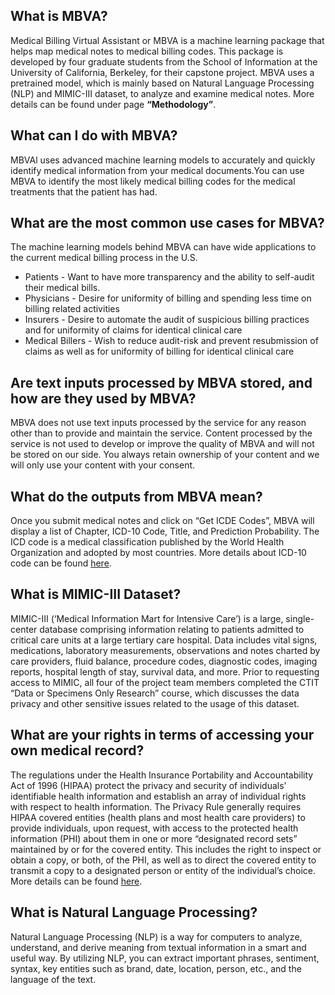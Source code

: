 ## What is MBVA?
Medical Billing Virtual Assistant or MBVA is a machine learning package that helps map medical notes to medical billing codes. This package is developed by four graduate students from the School of Information at the University of California, Berkeley, for their capstone project. MBVA uses a pretrained model, which is mainly based on Natural Language Processing (NLP) and MIMIC-III dataset, to analyze and examine medical notes. More details can be found under page **“Methodology”**.

## What can I do with MBVA?
MBVAl uses advanced machine learning models to accurately and quickly identify medical information from your medical documents.You can use MBVA to identify the most likely medical billing codes for the medical treatments that the patient has had. 

## What are the most common use cases for MBVA?
The machine learning models behind MBVA can have wide applications to the current medical billing process in the U.S. 
* Patients - Want to have more transparency and the ability to self-audit their medical bills.
* Physicians - Desire for uniformity of billing and spending less time on billing related activities
* Insurers - Desire to automate the audit of suspicious billing practices and for uniformity of claims for identical clinical care
* Medical Billers - Wish to reduce audit-risk and prevent resubmission of claims as well as for uniformity of billing for identical clinical care

## Are text inputs processed by MBVA stored, and how are they used by MBVA?
MBVA does not use text inputs processed by the service for any reason other than to provide and maintain the service. Content processed by the service is not used to develop or improve the quality of MBVA and will not be stored on our side. You always retain ownership of your content and we will only use your content with your consent.

## What do the outputs from MBVA mean?
Once you submit medical notes and click on “Get ICDE Codes”, MBVA will display a list of Chapter, ICD-10 Code, Title, and Prediction Probability. The ICD code is a medical classification published by the World Health Organization and adopted by most countries. More details about ICD-10 code can be found <a href="http://apps.who.int/iris/bitstream/10665/246208/1/9789241549165-V1-eng.pdf" target="_blank"> here</a>.

## What is MIMIC-III Dataset?
MIMIC-III (‘Medical Information Mart for Intensive Care’) is a large, single-center database comprising information relating to patients admitted to critical care units at a large tertiary care hospital. Data includes vital signs, medications, laboratory measurements, observations and notes charted by care providers, fluid balance, procedure codes, diagnostic codes, imaging reports, hospital length of stay, survival data, and more. 
Prior to requesting access to MIMIC, all four of the project team members completed the CTIT “Data or Specimens Only Research” course, which discusses the data privacy and other sensitive issues related to the usage of this dataset.   

## What are your rights in terms of accessing your own medical record?
The regulations under the Health Insurance Portability and Accountability Act of 1996 (HIPAA)  protect the privacy and security of individuals’ identifiable health information and establish an array of individual rights with respect to health information. The Privacy Rule generally requires HIPAA covered entities (health plans and most health care providers) to provide individuals, upon request, with access to the protected health information (PHI) about them in one or more “designated record sets” maintained by or for the covered entity. This includes the right to inspect or obtain a copy, or both, of the PHI, as well as to direct the covered entity to transmit a copy to a designated person or entity of the individual’s choice. More details can be found <a href="https://www.hhs.gov/hipaa/for-professionals/privacy/guidance/access/index.html#:~:text=With%20limited%20exceptions%2C%20the%20HIPAA,care%20providers%20and%20health%20plans" target="_blank"> here</a>.

## What is Natural Language Processing?
Natural Language Processing (NLP) is a way for computers to analyze, understand, and derive meaning from textual information in a smart and useful way. By utilizing NLP, you can extract important phrases, sentiment, syntax, key entities such as brand, date, location, person, etc., and the language of the text.

